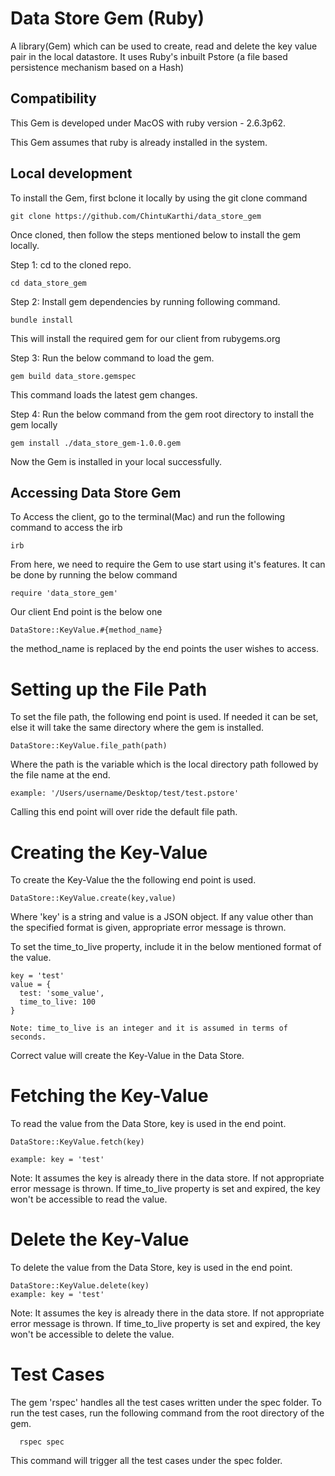 # Data Store Gem (Ruby)

A library(Gem) which can be used to create, read and delete the key value pair in the local datastore. It uses Ruby's inbuilt Pstore (a file based persistence mechanism based on a Hash)

## Compatibility

This Gem is developed under MacOS with ruby version - 2.6.3p62.

This Gem assumes that ruby is already installed in the system.

## Local development

To install the Gem, first bclone it locally by using the git clone command
```
git clone https://github.com/ChintuKarthi/data_store_gem
```
Once cloned, then follow the steps mentioned below to install the gem locally.

Step 1: cd to the cloned repo.
```
cd data_store_gem
```
Step 2: Install gem dependencies by running following command.
```
bundle install
```
This will install the required gem for our client from rubygems.org

Step 3: Run the below command to load the gem.
```
gem build data_store.gemspec
```
This command loads the latest gem changes.

Step 4: Run the below command from the gem root directory to install the gem locally
```
gem install ./data_store_gem-1.0.0.gem
```
Now the Gem is installed in your local successfully.


## Accessing Data Store Gem

To Access the client, go to the terminal(Mac) and run the following command to access the irb
```
irb
```
From here, we need to require the Gem to use start using it's features. It can be done by running the below command
```
require 'data_store_gem'
```

Our client End point is the below one
```
DataStore::KeyValue.#{method_name}
```
the method_name is replaced by the end points the user wishes to access.

# Setting up the File Path

  To set the file path, the following end point is used.
  If needed it can be set, else it will take the same directory where the gem is installed.
  ```
  DataStore::KeyValue.file_path(path)
  ```
  Where the path is the variable which is the local directory path followed by the file name at the end.
  ```
  example: '/Users/username/Desktop/test/test.pstore'
  ```
  Calling this end point will over ride the default file path.

# Creating the Key-Value

  To create the Key-Value the the following end point is used.
  ```
  DataStore::KeyValue.create(key,value)
  ```
  Where 'key' is a string and value is a JSON object.
  If any value other than the specified format is given, appropriate error message is thrown.

  To set the time_to_live property, include it in the below mentioned format of the value.
  ```
  key = 'test'
  value = {
  	test: 'some_value',
  	time_to_live: 100
  }

  Note: time_to_live is an integer and it is assumed in terms of seconds.
  ```
  Correct value will create the Key-Value in the Data Store.

# Fetching the Key-Value
  
  To read the value from the Data Store, key is used in the end point.
  ```
  DataStore::KeyValue.fetch(key)

  example: key = 'test'
  ```
  Note:
    It assumes the key is already there in the data store. If not appropriate error message is thrown.
    If time_to_live property is set and expired, the key won't be accessible to read the value.


# Delete the Key-Value
  
  To delete the value from the Data Store, key is used in the end point.
  ```
  DataStore::KeyValue.delete(key)
  example: key = 'test'
  ```
  Note:
    It assumes the key is already there in the data store. If not appropriate error message is thrown.
    If time_to_live property is set and expired, the key won't be accessible to delete the value.

# Test Cases
  The gem 'rspec' handles all the test cases written under the spec folder.
  To run the test cases, run the following command from the root directory of the gem.
  ```
    rspec spec
  ```
  This command will trigger all the test cases under the spec folder.